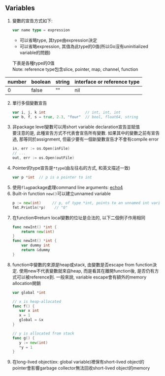## Variables
1. 變數的宣告方式如下:
   ```go
   var name type = expression
   ```
   - 可以省略type, 其type由expression決定
   - 可以省略expression, 其值為此type的0值(所以Go沒有uninitialized variable的問題)

   下表是各種type的0值\
   Note: reference type包含slice, pointer, map, channel, function

| number | boolean | string | interface or reference type |
| ------ | ------- | ------ | --------------------------- |
| 0      | false   | ""     | nil                         |
   
2. 單行多個變數宣告
   ```go
   var i, j, k int                  // int, int, int
   var b, f, s = true, 2.3, "four"  // bool, float64, string
   ```
3. 非package level變數可以用short variable declaration宣告並賦值\
   要注意的是, 此種宣告方式不代表會宣告所有變數. 如果其中的變數之前有宣告過,
   那等同於assignment, 但最少要有一個新變數宣告才不會有compile error
   ```go
   in, err := os.Open(inFile)
   // ...
   out, err := os.Open(outFile)
   ```
4. Pointer的type宣告是`*type`(由左往右的方式, 和英文描述一致)
   ```go
   var p *int  // p is a pointer to int
   ```
5. 使用`flag`package處理command line arguments:
   [echo4](https://github.com/adonovan/gopl.io/blob/master/ch2/echo4/main.go)
6. Built-in function `new()`可以建立unnamed variable
   ```go
   p := new(int)     // p, of type *int, points to an unnamed int variable
   fmt.Println(*p)    // "0"
   ```
7. 在function中return local變數的位址是合法的, 以下二個例子作用相同
   ```go
   func newInt() *int {
       return new(int)
   }
   func newInt() *int {
       var dummy int
       return &dummy
   }
   ```
8. function中變數的來源是heap或stack, 由變數是否escape from function決定.
   使用new不代表變數就來自heap, 而是看其在離開function後, 是否仍有方式可以被reference到. 一般來說, variable escape會有額外的memory allocation開銷
   ```go
   var global *int
   
   // x is heap-allocated
   func f() {
      var x int
      x = 1
      global = &x
   }

   // y is allocated from stack
   func g() {
      y := new(int)
      *y = 1
   }
   ```
9. 在long-lived object(ex: global variable)裡保有short-lived object的\
   pointer會影響garbage collector無法回收short-lived object的memory